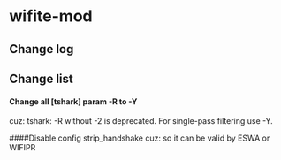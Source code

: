 # wifite-mod

## Change log


## Change list

#### Change all [tshark] param -R to -Y
cuz: tshark: -R without -2 is deprecated. For single-pass filtering use -Y.

####Disable config strip_handshake
cuz: so it can be valid by ESWA or WIFIPR
